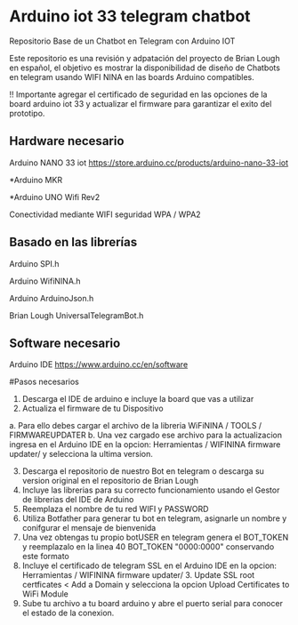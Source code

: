 # Arduino iot 33 telegram chatbot
Repositorio Base de un Chatbot en Telegram con Arduino IOT

Este repositorio es una revisión y adpatación del proyecto de Brian Lough en español, el objetivo es mostrar la disponibilidad de diseño de Chatbots en telegram usando WIFI NINA en las boards Arduino compatibles.

!! Importante agregar el certificado de seguridad en las opciones de la board arduino iot 33 y actualizar el firmware para garantizar el exito del prototipo.

## Hardware necesario

Arduino NANO 33 iot https://store.arduino.cc/products/arduino-nano-33-iot

*Arduino MKR

*Arduino UNO Wifi Rev2

Conectividad mediante WIFI seguridad WPA / WPA2

## Basado en las librerías
Arduino SPI.h

Arduino WifiNINA.h

Arduino ArduinoJson.h

Brian Lough UniversalTelegramBot.h


## Software necesario

Arduino IDE https://www.arduino.cc/en/software

#Pasos necesarios

1. Descarga el IDE de arduino e incluye la board que vas a utilizar
2. Actualiza el firmware de tu Dispositivo

a. Para ello debes cargar el archivo de la libreria WiFiNINA / TOOLS / FIRMWAREUPDATER
b. Una vez cargado ese archivo para la actualizacion ingresa en el Arduino IDE en la opcion: Herramientas / WIFININA firmware updater/ y selecciona la ultima version.

3. Descarga el repositorio de nuestro Bot en telegram o descarga su version original en el repositorio de Brian Lough
4. Incluye las librerias para su correcto funcionamiento usando el Gestor de librerias del IDE de Arduino
5. Reemplaza el nombre de tu red WIFI y PASSWORD
6. Utiliza Botfather para generar tu bot en telegram, asignarle un nombre y conifgurar el mensaje de bienvenida
7. Una vez obtengas tu propio botUSER en telegram genera el BOT_TOKEN y reemplazalo en la linea 40 BOT_TOKEN "0000:0000" conservando este formato
8. Incluye el certificado de telegram SSL en el Arduino IDE en la opcion: Herramientas / WIFININA firmware updater/ 3. Update SSL root certficates < Add a Domain y selecciona la opcion Upload Certificates to WiFi Module
9. Sube tu archivo a tu board arduino y abre el puerto serial para conocer el estado de la conexion.
